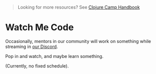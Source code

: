 > Looking for more resources? See [Clojure Camp Handbook](/README.md)

# Watch Me Code

Occasionally, mentors in our community will work on something while streaming in [our Discord](discord.md).

Pop in and watch, and maybe learn something.

(Currently, no fixed schedule).

